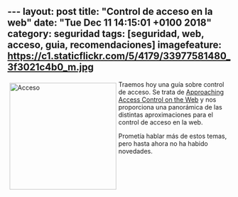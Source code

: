 --- layout: post
title: "Control de acceso en la web"
date: "Tue Dec 11 14:15:01 +0100 2018"
category: seguridad
tags: [seguridad, web, acceso, guia, recomendaciones]
imagefeature: https://c1.staticflickr.com/5/4179/33977581480_3f3021c4b0_m.jpg
---


<a href="https://www.flickr.com/photos/fernand0/33977581480" title="Acceso"><img src="https://c1.staticflickr.com/5/4179/33977581480_3f3021c4b0_m.jpg" width="240"  alt="Acceso" style="float:left; margin:5px"></a>
Traemos hoy una guía sobre control de acceso. Se trata de [Approaching Access Control on the Web](https://www.ory.sh/web-api-cloud-access-control-authentication) y nos proporciona una panorámica de las distintas aproximaciones para el control de acceso en la web.

Prometía hablar más de estos temas, pero hasta ahora no ha habido novedades.

